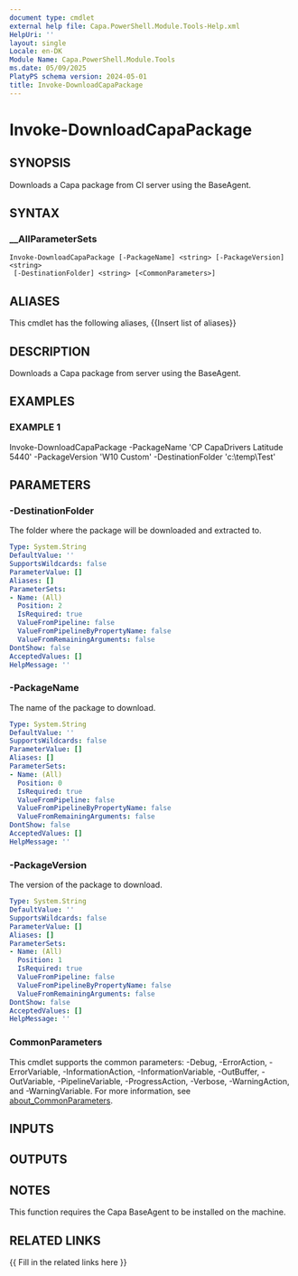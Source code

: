 ```yaml
---
document type: cmdlet
external help file: Capa.PowerShell.Module.Tools-Help.xml
HelpUri: ''
layout: single
Locale: en-DK
Module Name: Capa.PowerShell.Module.Tools
ms.date: 05/09/2025
PlatyPS schema version: 2024-05-01
title: Invoke-DownloadCapaPackage
---
```


# Invoke-DownloadCapaPackage

## SYNOPSIS

Downloads a Capa package from CI server using the BaseAgent.

## SYNTAX

### __AllParameterSets

```
Invoke-DownloadCapaPackage [-PackageName] <string> [-PackageVersion] <string>
 [-DestinationFolder] <string> [<CommonParameters>]
```

## ALIASES

This cmdlet has the following aliases,
  {{Insert list of aliases}}

## DESCRIPTION

Downloads a Capa package from server using the BaseAgent.

## EXAMPLES

### EXAMPLE 1

Invoke-DownloadCapaPackage -PackageName 'CP CapaDrivers Latitude 5440' -PackageVersion 'W10 Custom' -DestinationFolder 'c:\temp\Test'

## PARAMETERS

### -DestinationFolder

The folder where the package will be downloaded and extracted to.

```yaml
Type: System.String
DefaultValue: ''
SupportsWildcards: false
ParameterValue: []
Aliases: []
ParameterSets:
- Name: (All)
  Position: 2
  IsRequired: true
  ValueFromPipeline: false
  ValueFromPipelineByPropertyName: false
  ValueFromRemainingArguments: false
DontShow: false
AcceptedValues: []
HelpMessage: ''
```

### -PackageName

The name of the package to download.

```yaml
Type: System.String
DefaultValue: ''
SupportsWildcards: false
ParameterValue: []
Aliases: []
ParameterSets:
- Name: (All)
  Position: 0
  IsRequired: true
  ValueFromPipeline: false
  ValueFromPipelineByPropertyName: false
  ValueFromRemainingArguments: false
DontShow: false
AcceptedValues: []
HelpMessage: ''
```

### -PackageVersion

The version of the package to download.

```yaml
Type: System.String
DefaultValue: ''
SupportsWildcards: false
ParameterValue: []
Aliases: []
ParameterSets:
- Name: (All)
  Position: 1
  IsRequired: true
  ValueFromPipeline: false
  ValueFromPipelineByPropertyName: false
  ValueFromRemainingArguments: false
DontShow: false
AcceptedValues: []
HelpMessage: ''
```

### CommonParameters

This cmdlet supports the common parameters: -Debug, -ErrorAction, -ErrorVariable,
-InformationAction, -InformationVariable, -OutBuffer, -OutVariable, -PipelineVariable,
-ProgressAction, -Verbose, -WarningAction, and -WarningVariable. For more information, see
[about_CommonParameters](https://go.microsoft.com/fwlink/?LinkID=113216).

## INPUTS

## OUTPUTS

## NOTES

This function requires the Capa BaseAgent to be installed on the machine.


## RELATED LINKS

{{ Fill in the related links here }}

